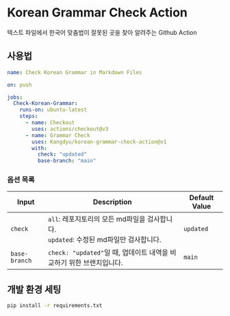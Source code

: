 # Korean Grammar Check Action

텍스트 파일에서 한국어 맞춤법이 잘못된 곳을 찾아 알려주는 Github Action

## 사용법

```yml
name: Check Korean Grammar in Markdown Files

on: push

jobs:
  Check-Korean-Grammar:
    runs-on: ubuntu-latest
    steps:
      - name: Checkout
        uses: actions/checkout@v3
      - name: Grammar Check
        uses: Kangdyu/korean-grammar-check-action@v1
        with:
          check: "updated"
          base-branch: "main"
```

### 옵션 목록

| Input   | Description | Default Value |
| ------- | ----------- | ------------- |
| `check` | `all`: 레포지토리의 모든 md파일을 검사합니다.<br>`updated`: 수정된 md파일만 검사합니다. | `updated` |
| `base-branch` | `check: "updated"`일 때, 업데이트 내역을 비교하기 위한 브랜치입니다. | `main` |

## 개발 환경 세팅

```bash
pip install -r requirements.txt
```
